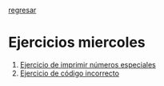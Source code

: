 [regresar](Semana1/temas.md)
# Ejercicios miercoles
1. [Ejercicio de imprimir números especiales](ejer1juev14.md)
2. [Ejercicio de código incorrecto](ejer2juev14.md)